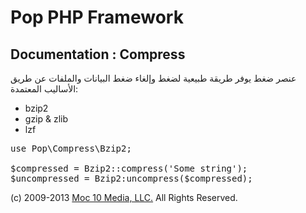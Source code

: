 Pop PHP Framework
=================

Documentation : Compress
------------------------

عنصر ضغط يوفر طريقة طبيعية لضغط وإلغاء ضغط البيانات والملفات عن طريق الأساليب المعتمدة:

* bzip2
* gzip &amp; zlib
* lzf

<pre>
use Pop\Compress\Bzip2;

$compressed = Bzip2::compress('Some string');
$uncompressed = Bzip2:uncompress($compressed);
</pre>

(c) 2009-2013 [Moc 10 Media, LLC.](http://www.moc10media.com) All Rights Reserved.
